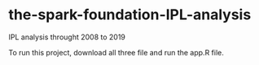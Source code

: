 # the-spark-foundation-IPL-analysis
IPL analysis throught 2008 to 2019

To run this project, download all three file and run the app.R file.
